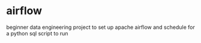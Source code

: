 # airflow
beginner data engineering project to set up apache airflow and schedule for a python sql script to run
